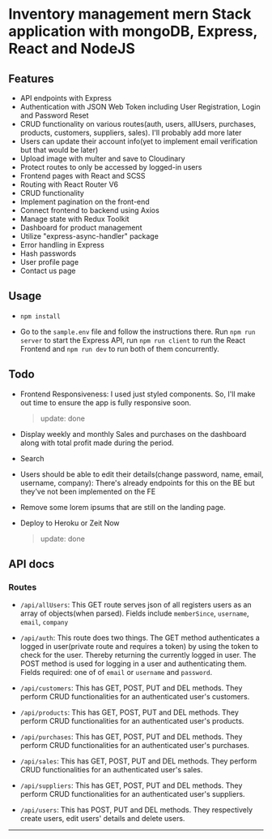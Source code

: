 # Inventory management mern Stack application with mongoDB, Express, React and NodeJS


## Features
- API endpoints with Express
- Authentication with JSON Web Token including User Registration, Login and Password Reset
- CRUD functionality on various routes(auth, users, allUsers, purchases, products, customers, suppliers, sales). I'll probably add more later
- Users can update their account info(yet to implement email verification but that would be later)
- Upload image with multer and save to Cloudinary
- Protect routes to only be accessed by logged-in users
- Frontend pages with React and SCSS
- Routing with React Router V6
- CRUD functionality
- Implement pagination on the front-end
- Connect frontend to backend using Axios
- Manage state with Redux Toolkit
- Dashboard for product management
- Utilize "express-async-handler" package
- Error handling in Express
- Hash passwords
- User profile page
- Contact us page

<!-- Add other features -->

## Usage

- `npm install`

- Go to the `sample.env` file and follow the instructions there. Run `npm run server` to start the Express API, run `npm run client` to run the React Frontend and `npm run dev` to run both of them concurrently.

## Todo

- Frontend Responsiveness: I used just styled components. So, I'll make out time to ensure the app is fully responsive soon.
  >update: done

- Display weekly and monthly Sales and purchases on the dashboard along with total profit made during the period.

- Search

- Users should be able to edit their details(change password, name, email, username, company): There's already endpoints for this on the BE but they've not been implemented on the FE

- Remove some lorem ipsums that are still on the landing page.

- Deploy to Heroku or Zeit Now
  >update: done

## API docs

### Routes

- `/api/allUsers`: This GET route serves json of all registers users as an array of objects(when parsed). Fields include `memberSince`, `username`, `email`, `company`

- `/api/auth`: This route does two things. The GET method authenticates a logged in user(private route and requires a token) by using the token to check for the user. Thereby returning the currently logged in user. The POST method is used for logging in a user and authenticating them. Fields required: one of of `email` or `username` and `password`.

- `/api/customers`: This has GET, POST, PUT and DEL methods. They perform CRUD functionalities for an authenticated user's customers.

- `/api/products`: This has GET, POST, PUT and DEL methods. They perform CRUD functionalities for an authenticated user's products.

- `/api/purchases`: This has GET, POST, PUT and DEL methods. They perform CRUD functionalities for an authenticated user's purchases.

- `/api/sales`: This has GET, POST, PUT and DEL methods. They perform CRUD functionalities for an authenticated user's sales.

- `/api/suppliers`: This has GET, POST, PUT and DEL methods. They perform CRUD functionalities for an authenticated user's suppliers.

- `/api/users`: This has POST, PUT and DEL methods. They respectively create users, edit users' details and delete users.

-----------------

